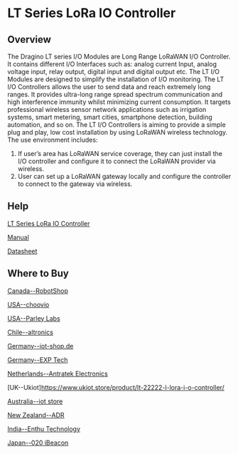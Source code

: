 # LT Series LoRa IO Controller

## Overview
The Dragino LT series I/O Modules are Long Range LoRaWAN I/O Controller. It contains different
I/O Interfaces such as: analog current Input, analog voltage input, relay output, digital input and
digital output etc. The LT I/O Modules are designed to simplify the installation of I/O monitoring.
The LT I/O Controllers allows the user to send data and reach extremely long ranges. It provides
ultra-long range spread spectrum communication and high interference immunity whilst
minimizing current consumption. It targets professional wireless sensor network applications
such as irrigation systems, smart metering, smart cities, smartphone detection, building
automation, and so on.
The LT I/O Controllers is aiming to provide a simple plug and play, low cost installation by using
LoRaWAN wireless technology.
The use environment includes:
1) If user’s area has LoRaWAN service coverage, they can just install the I/O controller and
configure it to connect the LoRaWAN provider via wireless.
2) User can set up a LoRaWAN gateway locally and configure the controller to connect to the
gateway via wireless. 

## Help
[LT Series LoRa IO Controller](https://www.dragino.com/products/lora-lorawan-end-node/item/156-lt-22222-l.html)

[Manual](https://www.dragino.com/downloads/downloads/LT_LoRa_IO_Controller/LT22222-L/LoRa_IO_Controller_UserManual_v1.5.5.pdf)

[Datasheet](https://www.dragino.com/downloads/downloads/LT_LoRa_IO_Controller/LT22222-L/Datasheet_LT22222.pdf)


## Where to Buy

[Canada--RobotShop](https://www.robotshop.com/en/dragino-lt-22222-l-lora-i-o-controller-915mhz.html)

[USA--choovio](https://www.choovio.com/product/lt-22222-l-lorawan-io-controller/)

[USA--Parley Labs](https://shop.parleylabs.com/collections/dragino/products/lt-22222-l-lora-i-o-controller-us915)

[Chile--altronics](https://altronics.cl/controlador-lorawan-io-lt-22222-l-915?search=dragino)

[Germany--iot-shop.de](https://iot-shop.de/shop/product/dg-lt-22222-l-dragino-lt-22222-l-lorawan-i-o-controller-4795?category=105)

[Germany--EXP Tech](https://www.exp-tech.de/plattformen/lora/9121/dragino-lt-22222-l-lora-i/o-controller-868mhz)

[Netherlands--Antratek Electronics](https://www.antratek.nl/lora-i-o-controller-lt-22222)

[UK--Ukiot]https://www.ukiot.store/product/lt-22222-l-lora-i-o-controller/

[Australia--iot store](https://www.iot-store.com.au/collections/dragino/products/lorawan-i-o-controller-lt-22222-l)

[New Zealand--ADR](https://www.adriley.co.nz/products-and-services/iot-range/lorawan-devices)

[India--Enthu Technology](https://www.enthutech.in/zh_HK/shop/product/lt-22222-l-lorawan-i-o-controller-382?page=2)

[Japan--020 iBeacon](https://www.thethingsnetwork.org/device-repository/devices/dragino/lt22222-l/)